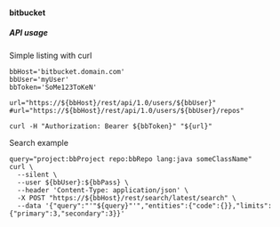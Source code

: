 #### bitbucket

##### API usage

Simple listing with curl

    bbHost='bitbucket.domain.com'
    bbUser='myUser'
    bbToken='SoMe123ToKeN'

    url="https://${bbHost}/rest/api/1.0/users/${bbUser}"
    #url="https://${bbHost}/rest/api/1.0/users/${bbUser}/repos"

    curl -H "Authorization: Bearer ${bbToken}" "${url}"

Search example

    query="project:bbProject repo:bbRepo lang:java someClassName"
    curl \
      --silent \
      --user ${bbUser}:${bbPass} \
      --header 'Content-Type: application/json' \
      -X POST "https://${bbHost}/rest/search/latest/search" \
      --data '{"query":"'"${query}"'","entities":{"code":{}},"limits":{"primary":3,"secondary":3}}' 
